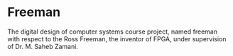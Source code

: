 # Freeman
The digital design of computer systems course project, named freeman with respect to the Ross Freeman, the inventor of FPGA, under supervision of Dr. M. Saheb Zamani.
